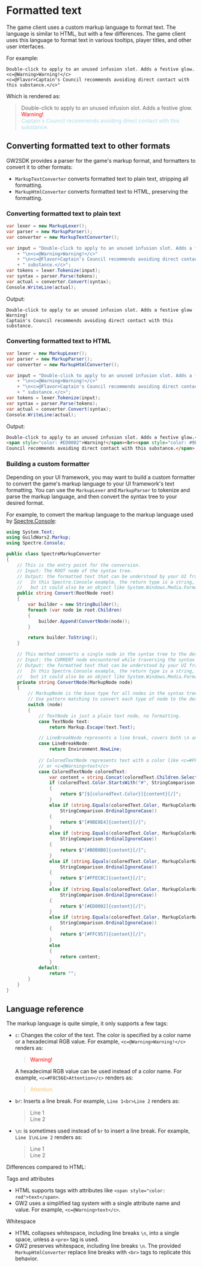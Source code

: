 # Formatted text

The game client uses a custom markup language to format text. The language is similar
to HTML, but with a few differences. The game client uses this language to format
text in various tooltips, player titles, and other user interfaces.

For example:

```text
Double-click to apply to an unused infusion slot. Adds a festive glow.
<c=@Warning>Warning!</c>
<c=@Flavor>Captain's Council recommends avoiding direct contact with this substance.</c>"
```

Which is rendered as:

> Double-click to apply to an unused infusion slot. Adds a festive glow.  
> <span style="color: red">Warning!</span>  
> <span style="color: lightblue">Captain's Council recommends avoiding direct
contact with this substance.</span>

## Converting formatted text to other formats

GW2SDK provides a parser for the game's markup format, and formatters to convert
it to other formats:

- `MarkupTextConverter` converts formatted text to plain text, stripping all formatting.
- `MarkupHtmlConverter` converts formatted text to HTML, preserving the formatting.

### Converting formatted text to plain text

```csharp
var lexer = new MarkupLexer();
var parser = new MarkupParser();
var converter = new MarkupTextConverter();

var input = "Double-click to apply to an unused infusion slot. Adds a festive glow."
    + "\n<c=@Warning>Warning!</c>"
    + "\n<c=@Flavor>Captain's Council recommends avoiding direct contact with this"
    + " substance.</c>";
var tokens = lexer.Tokenize(input);
var syntax = parser.Parse(tokens);
var actual = converter.Convert(syntax);
Console.WriteLine(actual);
```

Output:

```text
Double-click to apply to an unused infusion slot. Adds a festive glow
Warning!
Captain's Council recommends avoiding direct contact with this substance.
```

### Converting formatted text to HTML

```csharp
var lexer = new MarkupLexer();
var parser = new MarkupParser();
var converter = new MarkupHtmlConverter();

var input = "Double-click to apply to an unused infusion slot. Adds a festive glow."
    + "\n<c=@Warning>Warning!</c>"
    + "\n<c=@Flavor>Captain's Council recommends avoiding direct contact with this"
    + " substance.</c>";
var tokens = lexer.Tokenize(input);
var syntax = parser.Parse(tokens);
var actual = converter.Convert(syntax);
Console.WriteLine(actual);
```

Output:

```html
Double-click to apply to an unused infusion slot. Adds a festive glow.<br>
<span style="color: #ED0002">Warning!</span><br><span style="color: #9BE8E4">Captain's
Council recommends avoiding direct contact with this substance.</span>
```

### Building a custom formatter

Depending on your UI framework, you may want to build a custom formatter to convert
the game's markup language to your UI framework's text formatting. You can use the
`MarkupLexer` and `MarkupParser` to tokenize and parse the markup language, and then
convert the syntax tree to your desired format.

For example, to convert the markup language to the markup language used by
[Spectre.Console](https://spectreconsole.net/markup):

```csharp
using System.Text;
using GuildWars2.Markup;
using Spectre.Console;

public class SpectreMarkupConverter
{
    // This is the entry point for the conversion.
    // Input: The ROOT node of the syntax tree.
    // Output: the formatted text that can be understood by your UI framework.
    //   In this Spectre.Console example, the return type is a string,
    //   but it could also be an object like System.Windows.Media.FormattedText.
    public string Convert(RootNode root)
    {
        var builder = new StringBuilder();
        foreach (var node in root.Children)
        {
            builder.Append(ConvertNode(node));
        }

        return builder.ToString();
    }

    // This method converts a single node in the syntax tree to the desired format.
    // Input: the CURRENT node encountered while traversing the syntax tree.
    // Output: the formatted text that can be understood by your UI framework.
    //   In this Spectre.Console example, the return type is a string,
    //   but it could also be an object like System.Windows.Media.FormattedText.
    private string ConvertNode(MarkupNode node)
    {
        // MarkupNode is the base type for all nodes in the syntax tree.
        // Use pattern matching to convert each type of node to the desired format.
        switch (node)
        {
            // TextNode is just a plain text node, no formatting.
            case TextNode text:
                return Markup.Escape(text.Text);

            // LineBreakNode represents a line break, covers both \n and <br>
            case LineBreakNode:
                return Environment.NewLine;
            
            // ColoredTextNode represents text with a color like <c=#FF000>text</c>
            // or <c=@Warning>text</c>
            case ColoredTextNode coloredText:
                var content = string.Concat(coloredText.Children.Select(ConvertNode));
                if (coloredText.Color.StartsWith("#", StringComparison.Ordinal))
                {
                    return $"[${coloredText.Color}]{content}[/]";
                }
                else if (string.Equals(coloredText.Color, MarkupColorName.Flavor,
                    StringComparison.OrdinalIgnoreCase))
                {
                    return $"[#9BE8E4]{content}[/]";
                }
                else if (string.Equals(coloredText.Color, MarkupColorName.Reminder,
                    StringComparison.OrdinalIgnoreCase))
                {
                    return $"[#B0B0B0]{content}[/]";
                }
                else if (string.Equals(coloredText.Color, MarkupColorName.AbilityType,
                    StringComparison.OrdinalIgnoreCase))
                {
                    return $"[#FFEC8C]{content}[/]";
                }
                else if (string.Equals(coloredText.Color, MarkupColorName.Warning,
                    StringComparison.OrdinalIgnoreCase))
                {
                    return $"[#ED0002]{content}[/]";
                }
                else if (string.Equals(coloredText.Color, MarkupColorName.Task,
                    StringComparison.OrdinalIgnoreCase))
                {
                    return $"[#FFC957]{content}[/]";
                }
                else
                {
                    return content;
                }
            default:
                return "";
        }
    }
}

```

## Language reference

The markup language is quite simple, it only supports a few tags:

- `c`: Changes the color of the text. The color is specified by a color name or
  a hexadecimal RGB value.
  For example, `<c=@Warning>Warning!</c>` renders as:
  > <span style="color: red">Warning!</span>
  >
  A hexadecimal RGB value can be used instead of a color name. For example,
  `<c=#F8C56E>Attention</c>` renders as:
  > <span style="color: #F8C56E">Attention</span>
  >
- `br`: Inserts a line break. For example, `Line 1<br>Line 2` renders as:
  > Line 1  
  > Line 2
- `\n`: is sometimes used instead of `br` to insert a line break. For example,
  `Line 1\nLine 2` renders as:
  > Line 1  
  > Line 2

Differences compared to HTML:

Tags and attributes

- HTML supports tags with attributes like `<span style="color: red">text</span>`.
- GW2 uses a simplified tag system with a single attribute name and value.
  For example, `<c=@Warning>text</c>`.

Whitespace

- HTML collapses whitespace, including line breaks `\n`, into a single space, unless
  a `<pre>` tag is used.
- GW2 preserves whitespace, including line breaks `\n`. The provided `MarkupHtmlConverter`
  replace line breaks with `<br>` tags to replicate this behavior.
